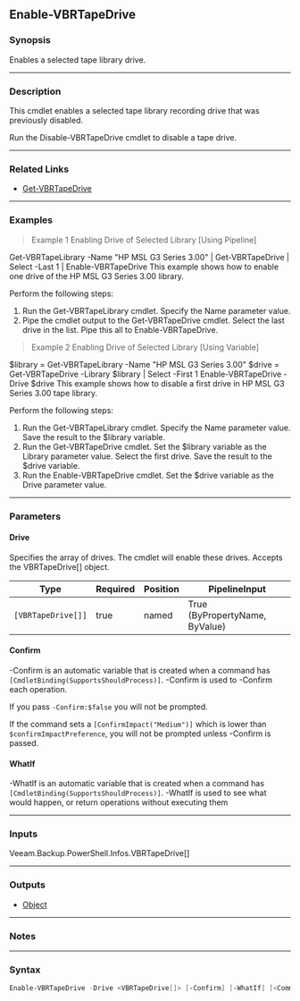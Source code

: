 Enable-VBRTapeDrive
-------------------

### Synopsis
Enables a selected tape library drive.

---

### Description

This cmdlet enables a selected tape library recording drive that was previously disabled.

Run the Disable-VBRTapeDrive cmdlet to disable a tape drive.

---

### Related Links
* [Get-VBRTapeDrive](Get-VBRTapeDrive)

---

### Examples
> Example 1 Enabling Drive of Selected Library [Using Pipeline]

Get-VBRTapeLibrary -Name "HP MSL G3 Series 3.00" | Get-VBRTapeDrive | Select -Last 1 | Enable-VBRTapeDrive
This example shows how to enable one drive of the HP MSL G3 Series 3.00 library.

Perform the following steps:
1. Run the Get-VBRTapeLibrary cmdlet. Specify the Name parameter value.
2. Pipe the cmdlet output to the Get-VBRTapeDrive cmdlet. Select the last drive in the list. Pipe this all to Enable-VBRTapeDrive.
> Example 2 Enabling Drive of Selected Library [Using Variable]

$library = Get-VBRTapeLibrary -Name "HP MSL G3 Series 3.00"
$drive =  Get-VBRTapeDrive -Library $library | Select -First 1
Enable-VBRTapeDrive -Drive $drive
This example shows how to disable a first drive in HP MSL G3 Series 3.00 tape library.

Perform the following steps:
1. Run the Get-VBRTapeLibrary cmdlet. Specify the Name parameter value. Save the result to the $library variable.
2. Run the Get-VBRTapeDrive cmdlet. Set the $library variable as the Library parameter value. Select the first drive. Save the result to the $drive variable.
3. Run the Enable-VBRTapeDrive cmdlet. Set the $drive variable as the Drive parameter value.

---

### Parameters
#### **Drive**
Specifies the array of drives. The cmdlet will enable these drives. Accepts the VBRTapeDrive[] object.

|Type              |Required|Position|PipelineInput                 |
|------------------|--------|--------|------------------------------|
|`[VBRTapeDrive[]]`|true    |named   |True (ByPropertyName, ByValue)|

#### **Confirm**
-Confirm is an automatic variable that is created when a command has ```[CmdletBinding(SupportsShouldProcess)]```.
-Confirm is used to -Confirm each operation.

If you pass ```-Confirm:$false``` you will not be prompted.

If the command sets a ```[ConfirmImpact("Medium")]``` which is lower than ```$confirmImpactPreference```, you will not be prompted unless -Confirm is passed.

#### **WhatIf**
-WhatIf is an automatic variable that is created when a command has ```[CmdletBinding(SupportsShouldProcess)]```.
-WhatIf is used to see what would happen, or return operations without executing them

---

### Inputs
Veeam.Backup.PowerShell.Infos.VBRTapeDrive[]

---

### Outputs
* [Object](https://learn.microsoft.com/en-us/dotnet/api/System.Object)

---

### Notes

---

### Syntax
```PowerShell
Enable-VBRTapeDrive -Drive <VBRTapeDrive[]> [-Confirm] [-WhatIf] [<CommonParameters>]
```
